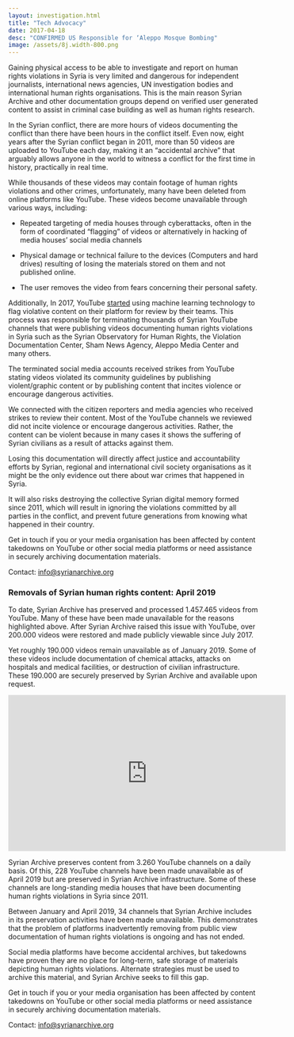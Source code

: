 ```yaml
---
layout: investigation.html
title: "Tech Advocacy"
date: 2017-04-18
desc: "CONFIRMED US Responsible for ‘Aleppo Mosque Bombing"
image: /assets/8j.width-800.png
---
```


Gaining physical access to be able to investigate and report on human rights violations in Syria is very limited and dangerous for independent journalists, international news agencies, UN investigation bodies and international human rights organisations. This is the main reason Syrian Archive and other documentation groups depend on verified user generated content to assist in criminal case building as well as human rights research. 

In the Syrian conflict, there are more hours of videos documenting the conflict than there have been hours in the conflict itself. Even now, eight years after the Syrian conflict began in 2011, more than 50 videos are uploaded to YouTube each day, making it an “accidental archive” that arguably allows anyone in the world to witness a conflict for the first time in history, practically in real time.

While thousands of these videos may contain footage of human rights violations and other crimes, unfortunately, many have been deleted from online platforms like YouTube. These videos become unavailable through various ways, including: 

+ Repeated targeting of media houses through cyberattacks, often in the form of coordinated “flagging” of videos or alternatively in hacking of media houses’ social media channels

+ Physical damage or technical failure to the devices (Computers and hard drives) resulting of losing the materials stored on them and not published online.

+ The user removes the video from fears concerning their personal safety. 

Additionally, In 2017, YouTube [started](https://youtube.googleblog.com/2018/12/faster-removals-and-tackling-comments.html) using machine learning technology to flag violative content on their platform for review by their teams. This process was responsible for terminating thousands of Syrian YouTube channels that were publishing videos documenting human rights violations in Syria such as the Syrian Observatory for Human Rights, the Violation Documentation Center, Sham News Agency, Aleppo Media Center and many others. 

The terminated social media accounts received strikes from YouTube stating videos violated its community guidelines by publishing violent/graphic content or by publishing content that incites violence or encourage dangerous activities. 

We connected with the citizen reporters and media agencies who received strikes to review their content. Most of the YouTube channels we reviewed did not incite violence or encourage dangerous activities. Rather, the content can be violent because in many cases it shows the suffering of Syrian civilians as a result of attacks against them.

Losing this documentation will directly affect justice and accountability efforts by Syrian, regional and international civil society organisations as it might be the only evidence out there about war crimes that happened in Syria.

It will also risks destroying the collective Syrian digital memory formed since 2011, which will result in ignoring the violations committed by all parties in the conflict, and prevent future generations from knowing what happened in their country. 

Get in touch if you or your media organisation has been affected by content takedowns on YouTube or other social media platforms or need assistance in securely archiving documentation materials.

Contact: info@syrianarchive.org

### Removals of Syrian human rights content: April 2019

To date, Syrian Archive has preserved and processed 1.457.465 videos from YouTube. Many of these have been made unavailable for the reasons highlighted above. After Syrian Archive raised this issue with YouTube, over 200.000 videos were restored and made publicly viewable since July 2017.

Yet roughly 190.000 videos remain unavailable as of January 2019. Some of these videos include documentation of chemical attacks, attacks on hospitals and medical facilities, or destruction of civilian infrastructure. These 190.000 are securely preserved by Syrian Archive and available upon request.

<iframe width="560" height="315" src="https://www.youtube.com/embed/39YEFAaZL2U" frameborder="0" allow="accelerometer; autoplay; encrypted-media; gyroscope; picture-in-picture" allowfullscreen></iframe>


Syrian Archive preserves content from 3.260 YouTube channels on a daily basis. Of this, 228 YouTube channels have been made unavailable as of April 2019 but are preserved in Syrian Archive infrastructure. Some of these channels are long-standing media houses that have been documenting human rights violations in Syria since 2011.

Between January and April 2019, 34 channels that Syrian Archive includes in its preservation activities have been made unavailable. This demonstrates that the problem of platforms inadvertently removing from public view documentation of human rights violations is ongoing and has not ended. 

Social media platforms have become accidental archives, but takedowns have proven they are no place for long-term, safe storage of materials depicting human rights violations. Alternate strategies must be used to archive this material, and Syrian Archive seeks to fill this gap.

Get in touch if you or your media organisation has been affected by content takedowns on YouTube or other social media platforms or need assistance in securely archiving documentation materials.

Contact: info@syrianarchive.org
